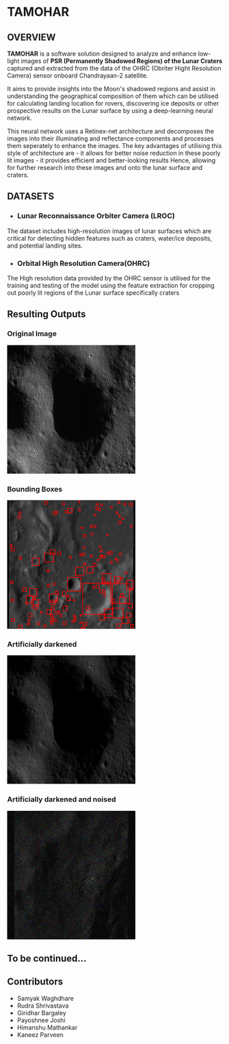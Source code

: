 # TAMOHAR 

## OVERVIEW 

__TAMOHAR__ is a software solution designed to analyze and enhance low-light images of **PSR (Permanently Shadowed Regions) of the Lunar Craters** captured and extracted from the data of the OHRC (Obriter Hight Resolution Camera) sensor onboard Chandrayaan-2 satellite.

It aims to provide insights into the Moon's shadowed regions and assist in understanding the geographical composition of them which can be utilised for calculating landing location for rovers, discovering ice deposits or other prospective results on the Lunar surface by using a deep-learning neural network.

This neural network uses a Retinex-net architecture and decomposes the images into their illuminating and reflectance components and processes them seperately to enhance the images.
The key advantages of utilising this style of architecture are 
    - it allows for better noise reduction in these poorly lit images
    - it provides efficient and better-looking results
Hence, allowing for further research into these images and onto the lunar surface and craters.

## DATASETS 

- ### Lunar Reconnaissance Orbiter Camera (LROC) 
 The dataset includes high-resolution images of lunar surfaces which are critical for detecting hidden features such as craters, water/ice deposits, and potential landing sites.

- ### Orbital High Resolution Camera(OHRC)
 The High resolution data provided by the OHRC sensor is utilised for the training and testing of the model using the feature extraction for cropping out poorly lit regions of the Lunar surface specifically craters

## Resulting Outputs
  ### Original Image
  <img src="https://github.com/rudraxix/SIH-Tamohar/blob/main/Dataset-ImgOriginal/6_jpg.rf.8eca318e6b54b89554e207fe81b12993.jpg" alt="Image description" width="300" height="300">
  
  ### Bounding Boxes
  <img src="https://github.com/rudraxix/SIH-Tamohar/blob/main/Kaggle-8000-Boundingboxes/-0.28360998131250864%2C1.0882708585247933%2C-14.262943827635459%2C-12.89106298779817.png" alt="image description" width="300" height="300">
  
  ### Artificially darkened
  <img src="https://github.com/rudraxix/SIH-Tamohar/blob/main/Dataset-ImgEdit/6_jpg.rf.8eca318e6b54b89554e207fe81b12993.jpg" alt="Image description" width="300" height="300"> 
  
  ### Artificially darkened and noised
  <img src="https://github.com/rudraxix/SIH-Tamohar/blob/main/DTS/1.0882708585247933%2C2.460151698362067%2C-27.981752226008567%2C-26.609871386171246.png" alt="Image description" width="300" height="300">
 
  
## To be continued...

## Contributors
 - Samyak Waghdhare
 - Rudra Shrivastava
 - Giridhar Bargaley
 - Payoshnee Joshi
 - Himanshu Mathankar
 - Kaneez Parveen